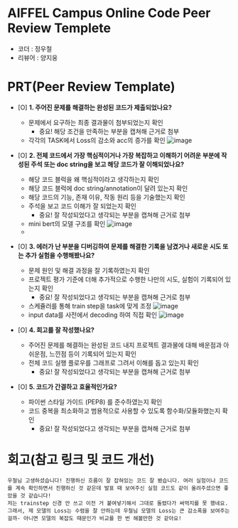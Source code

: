 # AIFFEL Campus Online Code Peer Review Templete
- 코더 : 정우철
- 리뷰어 : 양지웅


# PRT(Peer Review Template)
- [O]  **1. 주어진 문제를 해결하는 완성된 코드가 제출되었나요?**
    - 문제에서 요구하는 최종 결과물이 첨부되었는지 확인
        - 중요! 해당 조건을 만족하는 부분을 캡쳐해 근거로 첨부
    * 각각의 TASK에서 Loss의 감소와 acc의 증가를 확인
    ![image](https://github.com/user-attachments/assets/0d238929-b8fd-4758-b8bb-6da4206ddef2)

    
- [O]  **2. 전체 코드에서 가장 핵심적이거나 가장 복잡하고 이해하기 어려운 부분에 작성된 
주석 또는 doc string을 보고 해당 코드가 잘 이해되었나요?**
    - 해당 코드 블럭을 왜 핵심적이라고 생각하는지 확인
    - 해당 코드 블럭에 doc string/annotation이 달려 있는지 확인
    - 해당 코드의 기능, 존재 이유, 작동 원리 등을 기술했는지 확인
    - 주석을 보고 코드 이해가 잘 되었는지 확인
        - 중요! 잘 작성되었다고 생각되는 부분을 캡쳐해 근거로 첨부
    * mini bert의 모델 구조를 확인
    ![image](https://github.com/user-attachments/assets/5515ff4b-478b-4e65-836f-d8986db098a8)
    * 

- [O]  **3. 에러가 난 부분을 디버깅하여 문제를 해결한 기록을 남겼거나
새로운 시도 또는 추가 실험을 수행해봤나요?**
    - 문제 원인 및 해결 과정을 잘 기록하였는지 확인
    - 프로젝트 평가 기준에 더해 추가적으로 수행한 나만의 시도, 
    실험이 기록되어 있는지 확인
        - 중요! 잘 작성되었다고 생각되는 부분을 캡쳐해 근거로 첨부
    * 스케쥴러를 통해 train step을 task에 맞게 조정
    ![image](https://github.com/user-attachments/assets/86742076-f261-40f9-9894-81ce0fa1eacf)
    * input data를 사전에서 decoding 하여 직접 확인
    ![image](https://github.com/user-attachments/assets/b9fc538d-c3a7-400d-9e55-3842e6ba4d88)

        
- [O]  **4. 회고를 잘 작성했나요?**
    - 주어진 문제를 해결하는 완성된 코드 내지 프로젝트 결과물에 대해
    배운점과 아쉬운점, 느낀점 등이 기록되어 있는지 확인
    - 전체 코드 실행 플로우를 그래프로 그려서 이해를 돕고 있는지 확인
        - 중요! 잘 작성되었다고 생각되는 부분을 캡쳐해 근거로 첨부
        
- [O]  **5. 코드가 간결하고 효율적인가요?**
    - 파이썬 스타일 가이드 (PEP8) 를 준수하였는지 확인
    - 코드 중복을 최소화하고 범용적으로 사용할 수 있도록 함수화/모듈화했는지 확인
        - 중요! 잘 작성되었다고 생각되는 부분을 캡쳐해 근거로 첨부


# 회고(참고 링크 및 코드 개선)
```
우철님 고생하셨습니다! 진행하신 흐름이 잘 잡혀있는 코드 잘 봤습니다. 여러 실험이나 코드를 계속 확인하면서 진행하신 것 같은데 발표 때 보여주신 실험 코드도 같이 올려주셨으면 좋았을 것 같습니다!
저는 trainstep 신경 안 쓰고 이전 거 붙여넣기해서 그대로 돌렸다가 써먹지를 못 했네요. 그래서, 제 모델의 Loss는 수렴을 잘 안하는데 우철님 모델의 Loss는 큰 감소폭을 보여주는 걸까- 아니면 모델의 복잡도 때문인가 비교를 한 번 해볼만한 것 같아요! 
```
